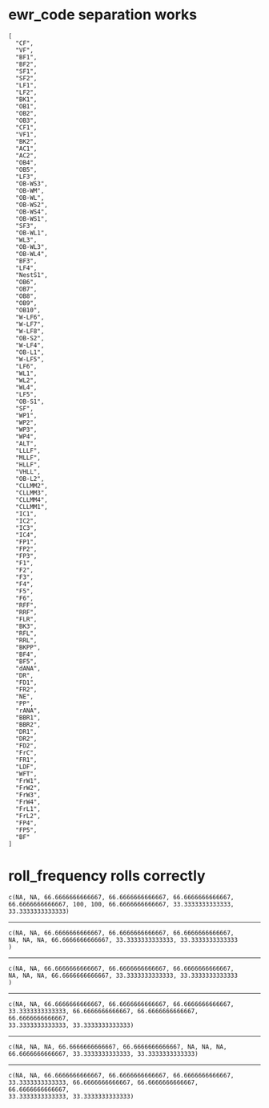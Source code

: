 # ewr_code separation works

    [
      "CF",
      "VF",
      "BF1",
      "BF2",
      "SF1",
      "SF2",
      "LF1",
      "LF2",
      "BK1",
      "OB1",
      "OB2",
      "OB3",
      "CF1",
      "VF1",
      "BK2",
      "AC1",
      "AC2",
      "OB4",
      "OB5",
      "LF3",
      "OB-WS3",
      "OB-WM",
      "OB-WL",
      "OB-WS2",
      "OB-WS4",
      "OB-WS1",
      "SF3",
      "OB-WL1",
      "WL3",
      "OB-WL3",
      "OB-WL4",
      "BF3",
      "LF4",
      "NestS1",
      "OB6",
      "OB7",
      "OB8",
      "OB9",
      "OB10",
      "W-LF6",
      "W-LF7",
      "W-LF8",
      "OB-S2",
      "W-LF4",
      "OB-L1",
      "W-LF5",
      "LF6",
      "WL1",
      "WL2",
      "WL4",
      "LF5",
      "OB-S1",
      "SF",
      "WP1",
      "WP2",
      "WP3",
      "WP4",
      "ALT",
      "LLLF",
      "MLLF",
      "HLLF",
      "VHLL",
      "OB-L2",
      "CLLMM2",
      "CLLMM3",
      "CLLMM4",
      "CLLMM1",
      "IC1",
      "IC2",
      "IC3",
      "IC4",
      "FP1",
      "FP2",
      "FP3",
      "F1",
      "F2",
      "F3",
      "F4",
      "F5",
      "F6",
      "RFF",
      "RRF",
      "FLR",
      "BK3",
      "RFL",
      "RRL",
      "BKPP",
      "BF4",
      "BF5",
      "dANA",
      "DR",
      "FD1",
      "FR2",
      "NE",
      "PP",
      "rANA",
      "BBR1",
      "BBR2",
      "DR1",
      "DR2",
      "FD2",
      "FrC",
      "FR1",
      "LDF",
      "WFT",
      "FrW1",
      "FrW2",
      "FrW3",
      "FrW4",
      "FrL1",
      "FrL2",
      "FP4",
      "FP5",
      "BF"
    ]

# roll_frequency rolls correctly

    c(NA, NA, 66.6666666666667, 66.6666666666667, 66.6666666666667, 
    66.6666666666667, 100, 100, 66.6666666666667, 33.3333333333333, 
    33.3333333333333)

---

    c(NA, NA, 66.6666666666667, 66.6666666666667, 66.6666666666667, 
    NA, NA, NA, 66.6666666666667, 33.3333333333333, 33.3333333333333
    )

---

    c(NA, NA, 66.6666666666667, 66.6666666666667, 66.6666666666667, 
    NA, NA, NA, 66.6666666666667, 33.3333333333333, 33.3333333333333
    )

---

    c(NA, NA, 66.6666666666667, 66.6666666666667, 66.6666666666667, 
    33.3333333333333, 66.6666666666667, 66.6666666666667, 66.6666666666667, 
    33.3333333333333, 33.3333333333333)

---

    c(NA, NA, NA, 66.6666666666667, 66.6666666666667, NA, NA, NA, 
    66.6666666666667, 33.3333333333333, 33.3333333333333)

---

    c(NA, NA, 66.6666666666667, 66.6666666666667, 66.6666666666667, 
    33.3333333333333, 66.6666666666667, 66.6666666666667, 66.6666666666667, 
    33.3333333333333, 33.3333333333333)

